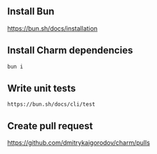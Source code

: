 
## Install Bun
https://bun.sh/docs/installation

## Install Charm dependencies

```sh
bun i
```

## Write unit tests

```
https://bun.sh/docs/cli/test
```

## Create pull request
https://github.com/dmitrykaigorodov/charm/pulls



